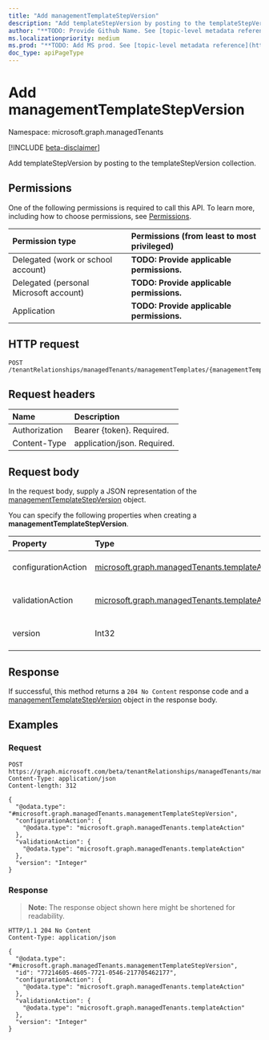 ```yaml
---
title: "Add managementTemplateStepVersion"
description: "Add templateStepVersion by posting to the templateStepVersion collection."
author: "**TODO: Provide Github Name. See [topic-level metadata reference](https://msgo.azurewebsites.net/add/document/guidelines/metadata.html#topic-level-metadata)**"
ms.localizationpriority: medium
ms.prod: "**TODO: Add MS prod. See [topic-level metadata reference](https://msgo.azurewebsites.net/add/document/guidelines/metadata.html#topic-level-metadata)**"
doc_type: apiPageType
---
```


# Add managementTemplateStepVersion
Namespace: microsoft.graph.managedTenants

[!INCLUDE [beta-disclaimer](../../includes/beta-disclaimer.md)]

Add templateStepVersion by posting to the templateStepVersion collection.

## Permissions
One of the following permissions is required to call this API. To learn more, including how to choose permissions, see [Permissions](/graph/permissions-reference).

|Permission type|Permissions (from least to most privileged)|
|:---|:---|
|Delegated (work or school account)|**TODO: Provide applicable permissions.**|
|Delegated (personal Microsoft account)|**TODO: Provide applicable permissions.**|
|Application|**TODO: Provide applicable permissions.**|

## HTTP request

<!-- {
  "blockType": "ignored"
}
-->
``` http
POST /tenantRelationships/managedTenants/managementTemplates/{managementTemplateId}/managementTemplateSteps/{managementTemplateStepId}/stepVersions/{managementTemplateStepVersionId}/deployments/{managementTemplateStepDeploymentId}/templateStepVersion/$ref
```

## Request headers
|Name|Description|
|:---|:---|
|Authorization|Bearer {token}. Required.|
|Content-Type|application/json. Required.|

## Request body
In the request body, supply a JSON representation of the [managementTemplateStepVersion](../resources/managedtenants-managementtemplatestepversion.md) object.

You can specify the following properties when creating a **managementTemplateStepVersion**.

|Property|Type|Description|
|:---|:---|:---|
|configurationAction|[microsoft.graph.managedTenants.templateAction](../resources/managedtenants-templateaction.md)|**TODO: Add Description** Optional.|
|validationAction|[microsoft.graph.managedTenants.templateAction](../resources/managedtenants-templateaction.md)|**TODO: Add Description** Optional.|
|version|Int32|**TODO: Add Description** Optional.|



## Response

If successful, this method returns a `204 No Content` response code and a [managementTemplateStepVersion](../resources/managedtenants-managementtemplatestepversion.md) object in the response body.

## Examples

### Request
<!-- {
  "blockType": "request",
  "name": "create_managementtemplatestepversion_from_"
}
-->
``` http
POST https://graph.microsoft.com/beta/tenantRelationships/managedTenants/managementTemplates/{managementTemplateId}/managementTemplateSteps/{managementTemplateStepId}/stepVersions/{managementTemplateStepVersionId}/deployments/{managementTemplateStepDeploymentId}/templateStepVersion/$ref
Content-Type: application/json
Content-length: 312

{
  "@odata.type": "#microsoft.graph.managedTenants.managementTemplateStepVersion",
  "configurationAction": {
    "@odata.type": "microsoft.graph.managedTenants.templateAction"
  },
  "validationAction": {
    "@odata.type": "microsoft.graph.managedTenants.templateAction"
  },
  "version": "Integer"
}
```


### Response
>**Note:** The response object shown here might be shortened for readability.
<!-- {
  "blockType": "response",
  "truncated": true,
  "@odata.type": "microsoft.graph.managedTenants.managementTemplateStepVersion"
}
-->
``` http
HTTP/1.1 204 No Content
Content-Type: application/json

{
  "@odata.type": "#microsoft.graph.managedTenants.managementTemplateStepVersion",
  "id": "77214605-4605-7721-0546-217705462177",
  "configurationAction": {
    "@odata.type": "microsoft.graph.managedTenants.templateAction"
  },
  "validationAction": {
    "@odata.type": "microsoft.graph.managedTenants.templateAction"
  },
  "version": "Integer"
}
```


